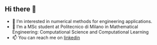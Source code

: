 ## Hi there 👋


- 🔭 I’m interested in numerical methods for engineering applications.
- 🌱 I’m a MSc student at Politecnico di Milano in Mathematical Engineering: Computational Science and Computational Learning
- 📫 You can reach me on [linkedin](https://www.linkedin.com/in/marcospadoni00/)

